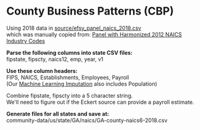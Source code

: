 # County Business Patterns (CBP)

Using 2018 data in [source/efsy_panel_naics_2018.csv](source/efsy_panel_naics_2018.csv)  
which was manually copied from: [Panel with Harmonized 2012 NAICS Industry Codes](http://www.fpeckert.me/cbp/)  

**Parse the following columns into state CSV files:**  
fipstate, fipscty, naics12, emp, year, v1  

**Use these column headers:**  
FIPS, NAICS, Establishments, Employees, Payroll  
(Our [Machine Learning Imputation](https://github.com/modelearth/machine-learning) also includes Population)

Combine fipstate, fipscty into a 5 character string.  
We'll need to figure out if the Eckert source can provide a payroll estimate.  

**Generate files for all states and save at:**	  
community-data/us/state/GA/naics/GA-county-naics6-2018.csv





